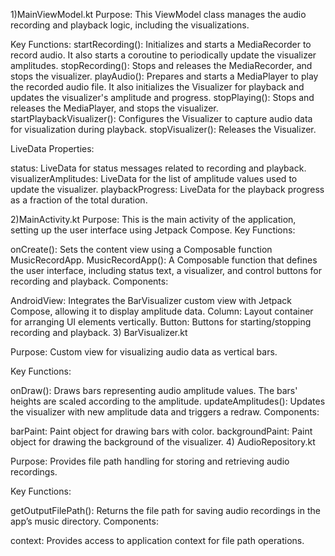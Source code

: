 1)MainViewModel.kt
Purpose: This ViewModel class manages the audio recording and playback logic, including the visualizations.

Key Functions: startRecording(): Initializes and starts a MediaRecorder to record audio. It also starts a coroutine to periodically update the visualizer amplitudes. stopRecording(): Stops and releases the MediaRecorder, and stops the visualizer. playAudio(): Prepares and starts a MediaPlayer to play the recorded audio file. It also initializes the Visualizer for playback and updates the visualizer's amplitude and progress. stopPlaying(): Stops and releases the MediaPlayer, and stops the visualizer. startPlaybackVisualizer(): Configures the Visualizer to capture audio data for visualization during playback. stopVisualizer(): Releases the Visualizer.

LiveData Properties:

status: LiveData for status messages related to recording and playback. visualizerAmplitudes: LiveData for the list of amplitude values used to update the visualizer. playbackProgress: LiveData for the playback progress as a fraction of the total duration.

2)MainActivity.kt
Purpose: This is the main activity of the application, setting up the user interface using Jetpack Compose.
Key Functions:

onCreate(): Sets the content view using a Composable function MusicRecordApp. MusicRecordApp(): A Composable function that defines the user interface, including status text, a visualizer, and control buttons for recording and playback. Components:

AndroidView: Integrates the BarVisualizer custom view with Jetpack Compose, allowing it to display amplitude data. Column: Layout container for arranging UI elements vertically. Button: Buttons for starting/stopping recording and playback. 
3) BarVisualizer.kt

Purpose: Custom view for visualizing audio data as vertical bars.

Key Functions:

onDraw(): Draws bars representing audio amplitude values. The bars' heights are scaled according to the amplitude. updateAmplitudes(): Updates the visualizer with new amplitude data and triggers a redraw. Components:

barPaint: Paint object for drawing bars with color. backgroundPaint: Paint object for drawing the background of the visualizer.
4) AudioRepository.kt

Purpose: Provides file path handling for storing and retrieving audio recordings.

Key Functions:

getOutputFilePath(): Returns the file path for saving audio recordings in the app’s music directory. Components:

context: Provides access to application context for file path operations.

